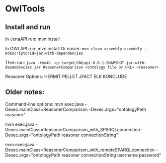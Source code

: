 # OwlTools

## Install and run
In JenaAPI run: mvn install

In OWLAPI run: mvn install 
Or easier: ```mvn clean assembly:assembly -DdescriptorId=jar-with-dependencies```  

Then run: ```java -Xmx4G -cp target/OWLapi-0.0.1-SNAPSHOT-jar-with-dependencies.jar ReasonerComparison <ontology file or URL> <reasoner>```  

Reasoner Options:
HERMIT
PELLET
JFACT
ELK
KONCLUDE


## Older notes:
Command-line options:
mvn exec:java -Dexec.mainClass=ReasonerComparison -Dexec.args="ontologyPath reasoner"

mvn exec:java -Dexec.mainClass=ReasonerComparison_with_SPARQLconnection -Dexec.args="ontologyPath reasoner connectionString"

mvn exec:java -Dexec.mainClass=ReasonerComparison_with_remoteSPARQLconnection -Dexec.args="ontologyPath reasoner connectionString username password"

